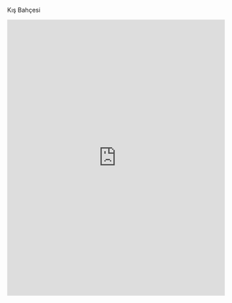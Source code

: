 Kış Bahçesi
<iframe width="100%" height="640" style="width: 100%; height: 640px; border: none; max-width: 100%;" frameborder="0" allowfullscreen allow="xr-spatial-tracking; gyroscope; accelerometer" scrolling="no" src="https://kuula.co/share/collection/7vZy3?logo=1&info=1&fs=1&vr=0&zoom=1&gyro=0&thumbs=1&alpha=0.60"></iframe>

